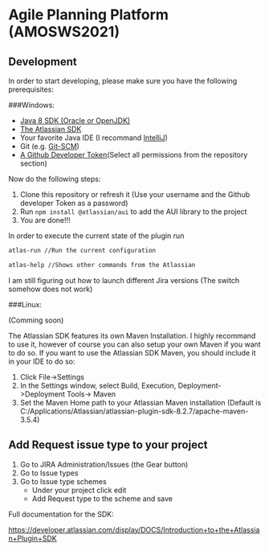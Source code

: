 Agile Planning Platform (AMOSWS2021)
======================================


Development
------------

In order to start developing, please make sure you have the following prerequisites:

###Windows:

* [Java 8 SDK (Oracle or OpenJDK)](https://adoptium.net/?variant=openjdk8&jvmVariant=hotspot)
* [The Atlassian SDK ](https://developer.atlassian.com/server/framework/atlassian-sdk/install-the-atlassian-sdk-on-a-windows-system/)
* Your favorite Java IDE (I recommand [IntelliJ](https://www.jetbrains.com/de-de/idea/download/#section=windows))
* Git (e.g. [Git-SCM](https://git-scm.com/))
* [A Github Developer Token](https://docs.github.com/en/authentication/keeping-your-account-and-data-secure/creating-a-personal-access-token#creating-a-token)(Select all permissions from the repository section)

Now do the following steps:

1. Clone this repository or refresh it (Use your username and the Github developer Token as a password)
2. Run ```npm install @atlassian/aui``` to add the AUI library to the project
3. You are done!!!

In order to execute the current state of the plugin run

```bash
atlas-run //Run the current configuration

atlas-help //Shows other commands from the Atlassian 
```
I am still figuring out how to launch different Jira versions (The switch somehow does not work)

###Linux:

(Comming soon)

The Atlassian SDK features its own Maven Installation. I highly recommand to use it, however of course you can also setup your own Maven if you want to do so. If you want to use the Atlassian SDK Maven, you should include it in your IDE to do so:

1. Click File->Settings
2. In the Settings window, select Build, Execution, Deployment->Deployment Tools-> Maven
3. Set the Maven Home path to your Atlassian Maven installation (Default is C:/Applications/Atlassian/atlassian-plugin-sdk-8.2.7/apache-maven-3.5.4)

Add Request issue type to your project
------------

1. Go to JIRA Administration/Issues (the Gear button)
2. Go to Issue types
3. Go to Issue type schemes
    * Under your project click edit
    * Add Request type to the scheme and save

Full documentation for the SDK:

https://developer.atlassian.com/display/DOCS/Introduction+to+the+Atlassian+Plugin+SDK
